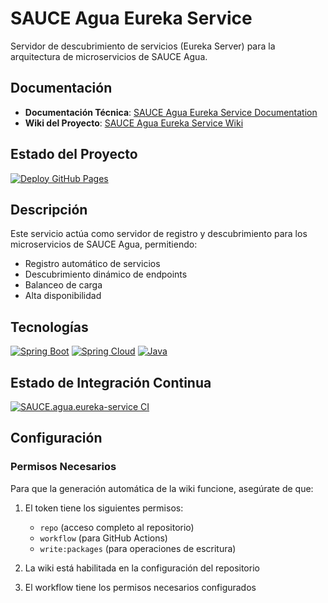 # SAUCE Agua Eureka Service

Servidor de descubrimiento de servicios (Eureka Server) para la arquitectura de microservicios de SAUCE Agua.

## Documentación

- **Documentación Técnica**: [SAUCE Agua Eureka Service Documentation](https://sauce-services.github.io/SAUCE.agua.eureka-service/)
- **Wiki del Proyecto**: [SAUCE Agua Eureka Service Wiki](https://github.com/SAUCE-services/SAUCE.agua.eureka-service/wiki)

## Estado del Proyecto

[![Deploy GitHub Pages](https://github.com/SAUCE-services/SAUCE.agua.eureka-service/actions/workflows/pages.yml/badge.svg)](https://github.com/SAUCE-services/SAUCE.agua.eureka-service/actions/workflows/pages.yml)

## Descripción

Este servicio actúa como servidor de registro y descubrimiento para los microservicios de SAUCE Agua, permitiendo:
- Registro automático de servicios
- Descubrimiento dinámico de endpoints
- Balanceo de carga
- Alta disponibilidad

## Tecnologías

[![Spring Boot](https://img.shields.io/badge/Spring%20Boot-6DB33F?logo=springboot&logoColor=white)](https://spring.io/projects/spring-boot)
[![Spring Cloud](https://img.shields.io/badge/Spring%20Cloud-6DB33F?logo=spring&logoColor=white)](https://spring.io/projects/spring-cloud)
[![Java](https://img.shields.io/badge/Java-21-007396?logo=java&logoColor=white)](https://www.oracle.com/java/technologies/javase/)

## Estado de Integración Continua

[![SAUCE.agua.eureka-service CI](https://github.com/SAUCE-services/SAUCE.agua.eureka-service/actions/workflows/maven.yml/badge.svg)](https://github.com/SAUCE-services/SAUCE.agua.eureka-service/actions/workflows/maven.yml)

## Configuración

### Permisos Necesarios
Para que la generación automática de la wiki funcione, asegúrate de que:

1. El token tiene los siguientes permisos:
   - `repo` (acceso completo al repositorio)
   - `workflow` (para GitHub Actions)
   - `write:packages` (para operaciones de escritura)

2. La wiki está habilitada en la configuración del repositorio

3. El workflow tiene los permisos necesarios configurados
